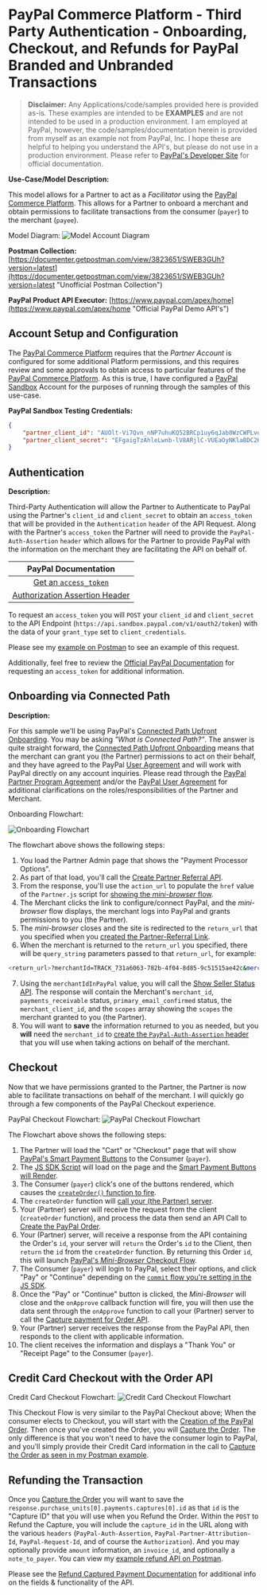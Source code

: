 # PayPal Commerce Platform - Third Party Authentication - Onboarding, Checkout, and Refunds for PayPal Branded and Unbranded Transactions

> **Disclaimer:** Any Applications/code/samples provided here is provided as-is.  These examples are intended to be **EXAMPLES** and are not intended to be used in a production environment.  I am employed at PayPal, however, the code/samples/documentation herein is provided from myself as an example not from PayPal, Inc.  I hope these are helpful to helping you understand the API's, but please do not use in a production environment.  Please refer to [PayPal's Developer Site](https://developer.paypal.com/ "PayPal Developer Homepage") for official documentation.

**Use-Case/Model Description:**
    
This model allows for a Partner to act as a _Facilitator_ using the [PayPal Commerce Platform](https://developer.paypal.com/docs/commerce-platform/ "Official PayPal Commerce Platform Docs"). This allows for a Partner to onboard a merchant and obtain permissions to facilitate transactions from the consumer (`payer`) to the merchant (`payee`).

Model Diagram: 
![Model Account Diagram](../images/CP_O_Refund_Diagram.png)

**Postman Collection:** [https://documenter.getpostman.com/view/3823651/SWEB3GUh?version=latest](https://documenter.getpostman.com/view/3823651/SWEB3GUh?version=latest "Unofficial Postman Collection")

**PayPal Product API Executor:** [https://www.paypal.com/apex/home](https://www.paypal.com/apex/home "Official PayPal Demo API's")

## Account Setup and Configuration

The [PayPal Commerce Platform](https://developer.paypal.com/docs/commerce-platform/ "Official PayPal Commerce Platform Docs") requires that the _Partner Account_ is configured for some additional Platform permissions, and this requires review and some approvals to obtain access to particular features of the [PayPal Commerce Platform](https://developer.paypal.com/docs/commerce-platform/ "Official PayPal Commerce Platform Docs").  As this is true, I have configured a [PayPal Sandbox](https://www.sandbox.paypal.com/us/home "PayPal Sandbox Homepage") Account for the purposes of running through the samples of this use-case.

**PayPal Sandbox Testing Credentials:**

```json
{
    "partner_client_id": "AUOlt-Vi7Qvn_nNP7uhuKQ52BRCp1uy6qJab8WzCWPLvo2cRc9h8OOHhAHvz7dnMyLdHY96XGEyq8dd_",
    "partner_client_secret": "EFgaigTzAhleLwnb-lV8ARjlC-VUEaOyNKlaBDC2KZecVcnraGIfksmgHtB2EcgbD5lg2bbbXo-Jj0_v"
}
```

## Authentication

**Description:**

Third-Party Authentication will allow the Partner to Authenticate to PayPal using the Partner's `client_id` and `client_secret` to obtain an `access_token` that will be provided in the `Authentication` `header` of the API Request.  Along with the Partner's `access_token` the Partner will need to provide the `PayPal-Auth-Assertion` `header` which allows for the Partner to provide PayPal with the information on the merchant they are facilitating the API on behalf of.

| PayPal Documentation |
|:------------------------:|
| [Get an `access_token`](https://developer.paypal.com/docs/api/overview/#get-an-access-token "Official Authentication Doc") |
| [Authorization Assertion Header](https://developer.paypal.com/docs/api/reference/api-requests/#paypal-auth-assertion "Official Auth-Header Doc") |

To request an `access_token` you will `POST` your `client_id` and `client_secret` to the API Endpoint (`https://api.sandbox.paypal.com/v1/oauth2/token`) with the data of your `grant_type` set to `client_credentials`. 

Please see my [example on Postman](https://documenter.getpostman.com/view/3823651/SWEB3GUh?version=latest#97038b00-184c-4c8e-ae94-87938187604e "Unoffical API Example") to see an example of this request.

Additionally, feel free to review the [Official PayPal Documentation](https://developer.paypal.com/docs/api/overview/#get-an-access-token, "Official Authentication Doc") for requesting an `access_token` for additional information.


## Onboarding via Connected Path

**Description:**

For this sample we'll be using PayPal's [Connected Path Upfront Onboarding](https://developer.paypal.com/docs/commerce-platform/onboarding/upfront/ "Official Connected Path Documentation").  You may be asking _"What is Connected Path?"_.  The answer is quite straight forward, the [Connected Path Upfront Onboarding](https://developer.paypal.com/docs/commerce-platform/onboarding/upfront/ "Official Connected Path Documentation") means that the merchant can grant you (the Partner) permissions to act on their behalf, and they have agreed to the PayPal [User Agreement](https://www.paypal.com/us/webapps/mpp/ua/legalhub-full?locale.x=en_US "Official PayPal User Agreement") and will work with PayPal directly on any account inquiries.  Please read through the [PayPal Partner Program Agreement](https://www.paypal.com/us/webapps/mpp/ua/partner-program-agreement "Official Partner Program Agreement Documentation") and/or the [PayPal User Agreement](https://www.paypal.com/us/webapps/mpp/ua/legalhub-full?locale.x=en_US) for additional clarifications on the roles/responsibilities of the Partner and Merchant.

Onboarding Flowchart: 

![Onboarding Flowchart](../images/CP_O_R_Onboarding_Flowchart.png)

The flowchart above shows the following steps:

1. You load the Partner Admin page that shows the "Payment Processor Options". 
2. As part of that load, you'll call the [Create Partner Referral API](https://developer.paypal.com/docs/api/partner-referrals/v2/#partner-referrals_create "Official PayPal API Documentation").
3. From the response, you'll use the `action_url` to populate the `href` value of the `Partner.js` script for [showing the *mini-browser* flow](https://developer.paypal.com/docs/commerce-platform/onboarding/upfront/#2-add-a-paypal-sign-up-link-on-your-site "Official Mini-Browser Sign-up Documentation").
4. The Merchant clicks the link to configure/connect PayPal, and the _mini-browser_ flow displays, the merchant logs into PayPal and grants permissions to you (the Partner).
5. The _mini-browser_ closes and the site is redirected to the `return_url` that you specified when you [created the Partner-Referral Link](https://developer.paypal.com/docs/api/partner-referrals/v2/#definition-partner_configuration_override "Official PayPal API Documentation").
6. When the merchant is returned to the `return_url` you specified, there will be `query_string` parameters passed to that `return_url`, for example:

```sh
<return_url>?merchantId=TRACK_731a6063-782b-4f04-8d85-9c51515ae42c&merchantIdInPayPal=QGM8S9F4SDMWY&permissionsGranted=true&consentStatus=true&productIntentId=addipmt&isEmailConfirmed=true&accountStatus=BUSINESS_ACCOUNT&riskStatus=SUBSCRIBED
```

7. Using the `merchantIdInPayPal` value, you will call the [Show Seller Status API](https://developer.paypal.com/docs/api/partner-referrals/v1/#merchant-integration_status "Official PayPal API Documentation"). The response will contain the Merchant's `merchant_id`, `payments_receivable` status, `primary_email_confirmed` status, the `merchant_client_id`, and the `scopes` array showing the `scopes` the merchant granted to you (the Partner).
8. You will want to **save** the information returned to you as needed, but you **will** need the `merchant_id` to [create the `PayPal-Auth-Assertion` header](https://developer.paypal.com/docs/api/reference/api-requests/#paypal-auth-assertion "Official PayPal-Auth-Assertion header Doc") that you will use when taking actions on behalf of the merchant.


## Checkout

Now that we have permissions granted to the Partner, the Partner is now able to facilitate transactions on behalf of the merchant.  I will quickly go through a few components of the PayPal Checkout experience.

PayPal Checkout Flowchart: 
![PayPal Checkout Flowchart](../images/CP_O_R_PP_XO_Flowchart.png)

The Flowchart above shows the following steps:

1. The Partner will load the "Cart" or "Checkout" page that will show [PayPal's Smart Payment Buttons](https://developer.paypal.com/docs/checkout/ "Official PayPal Checkout Documentation") to the Consumer (`payer`).
2. The [JS SDK Script](https://developer.paypal.com/docs/checkout/integrate/#2-add-the-paypal-javascript-sdk-to-your-web-page "Official PayPal JS SDK Documentation") will load on the page and the [Smart Payment Buttons will Render](https://developer.paypal.com/docs/checkout/integrate/#3-render-the-smart-payment-buttons "Official PayPal Button Render Documentation"). 
3. The Consumer (`payer`) click's one of the buttons rendered, which causes the [`createOrder()` function to fire](https://developer.paypal.com/docs/checkout/integrate/#4-set-up-the-transaction "Official PayPal createOrder Documentation").
4. The `createOrder` function will [call your (the Partner) server](https://developer.paypal.com/demo/checkout/#/pattern/server "Official JS SDK Server Documentation").
5. Your (Partner) server will receive the request from the client (`createOrder` function), and process the data then send an API Call to [Create the PayPal Order](https://developer.paypal.com/docs/api/orders/v2/#orders_create "Official PayPal Order API Documentation").
6. Your (Partner) server, will receive a response from the API containing the Order's `id`, your server will `return` the Order's `id` to the Client, then `return` the `id` from the `createOrder` function.  By returning this Order `id`, this will launch [PayPal's _Mini-Browser_ Checkout Flow](https://developer.paypal.com/docs/commerce-platform/payment/checkout/ "Official PayPal Checkout Flow Documentation").
7. The Consumer (`payer`) will login to PayPal, select their options, and click "Pay" or "Continue" depending on the [`commit` flow you're setting in the JS SDK](https://developer.paypal.com/docs/checkout/reference/customize-sdk/ "Official PayPal JS SDK Documentation").
8. Once the "Pay" or "Continue" button is clicked, the _Mini-Browser_ will close and the `onApprove` callback function will fire, you will then use the data sent through the `onApprove` function to call your (Partner) server to call the [Capture payment for Order API](https://developer.paypal.com/docs/api/orders/v2/#orders_capture "Official PayPal Capture Order Documentation").
9. Your (Partner) server receives the response from the PayPal API, then responds to the client with applicable information.
10. The client receives the information and displays a "Thank You" or "Receipt Page" to the Consumer (`payer`).



## Credit Card Checkout with the Order API

Credit Card Checkout Flowchart: 
![Credit Card Checkout Flowchart](../images/CP_O_R_CC_XO_Flowchart.png)

This Checkout Flow is very similar to the PayPal Checkout above; When the consumer elects to Checkout, you will start with the [Creation of the PayPal Order](https://developer.paypal.com/docs/api/orders/v2/#orders_create "Official PayPal Order API Documentation").  Then once you've created the Order, you will [Capture the Order](https://developer.paypal.com/docs/api/orders/v2/#orders_capture "Official PayPal Order Capture API Documentation"). The only difference is that you won't need to have the consumer login to PayPal, and you'll simply provide their Credit Card information in the call to [Capture the Order as seen in my Postman example](https://documenter.getpostman.com/view/3823651/SWEB3GUh?version=latest#c651a0f4-4664-4fa6-b0df-fbfc920a3772 "Unofficial API Example").

## Refunding the Transaction

Once you [Capture the Order](https://documenter.getpostman.com/view/3823651/SWEB3GUh?version=latest#cdb4ef99-abcd-488b-8617-3b09ea55f7bf "Unofficial API Example") you will want to save the `response.purchase_units[0].payments.captures[0].id` as that `id` is the "Capture ID" that you will use when you Refund the Order.  Within the `POST` to Refund the Capture, you will include the `capture_id` in the URL along with the various `headers` (`PayPal-Auth-Assertion`, `PayPal-Partner-Attribution-Id`, `PayPal-Request-Id`, and of course the `Authorization`). And you may optionally provide `amount` information, an `invoice_id`, and optionally a `note_to_payer`.  You can view my [example refund API on Postman](https://documenter.getpostman.com/view/3823651/SWEB3GUh?version=latest#acb69b95-0f7d-4182-9908-38379f8bd2ec "Unofficial API Example").

Please see the [Refund Captured Payment Documentation](https://developer.paypal.com/docs/api/payments/v2/#captures_refund "Official API Documentation") for additional info on the fields & functionality of the API.
